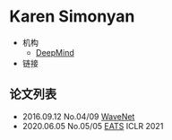 # Karen Simonyan

- 机构
  - [DeepMind](../Institutions/DeepMind.md)
- 链接

## 论文列表

- 2016.09.12 No.04/09 [WaveNet](../Models/TTS3_Vocoder/2016.09.12_WaveNet.md)
- 2020.06.05 No.05/05 [EATS](../Models/E2E/2020.06.05_EATS.md) ICLR 2021

